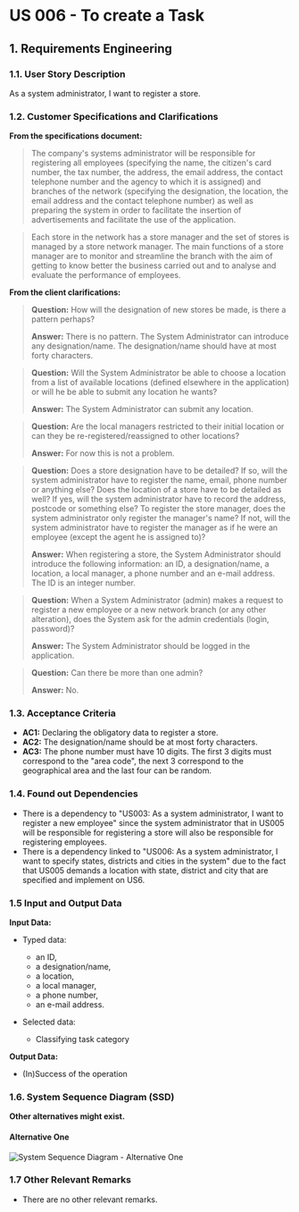 # US 006 - To create a Task 

## 1. Requirements Engineering


### 1.1. User Story Description


As a system administrator, I want to register a store. 



### 1.2. Customer Specifications and Clarifications 


**From the specifications document:**

>   The company's systems administrator will be responsible for registering all employees (specifying
the name, the citizen's card number, the tax number, the address, the email address, the contact
telephone number and the agency to which it is assigned) and branches of the network (specifying
the designation, the location, the email address and the contact telephone number) as well as
preparing the system in order to facilitate the insertion of advertisements and facilitate the use of the
application.

>	Each store in the network has a store manager and the set of stores is managed by a store network
manager. The main functions of a store manager are to monitor and streamline the branch with the
aim of getting to know better the business carried out and to analyse and evaluate the performance
of employees.


**From the client clarifications:**

> **Question:**  How will the designation of new stores be made, is there a pattern perhaps?
>  
> **Answer:**  There is no pattern. The System Administrator can introduce any designation/name. The designation/name should have at most forty characters.


> **Question:**  Will the System Administrator be able to choose a location from a list of available locations (defined elsewhere in the application) or will he be able to submit any location he wants?
>  
> **Answer:** The System Administrator can submit any location.


 > **Question:**  Are the local managers restricted to their initial location or can they be re-registered/reassigned to other locations?
 >
 > **Answer:**  For now this is not a problem.


> **Question:**  Does a store designation have to be detailed? If so, will the system administrator have to register the name, email, phone number or anything else? Does the location of a store have to be detailed as well? If yes, will the system administrator have to record the address, postcode or something else? To register the store manager, does the system administrator only register the manager's name? If not, will the system administrator have to register the manager as if he were an employee (except the agent he is assigned to)?
> 
> **Answer:**  When registering a store, the System Administrator should introduce the following information: an ID, a designation/name, a location, a local manager, a phone number and an e-mail address. The ID is an integer number.


> **Question:**  When a System Administrator (admin) makes a request to register a new employee or a new network branch (or any other alteration), does the System ask for the admin credentials (login, password)?
> 
> **Answer:**  The System Administrator should be logged in the application.


> **Question:** Can there be more than one admin? 
> 
> **Answer:** No. 
 

### 1.3. Acceptance Criteria

* **AC1:** Declaring the obligatory data to register a store.
* **AC2:** The designation/name should be at most forty characters.
* **AC3:** The phone number must have 10 digits. The first 3 digits must correspond to the "area code", the next 3 correspond to the geographical area and the last four can be random.

### 1.4. Found out Dependencies

* There is a dependency to "US003: As a system administrator, I want to register a new employee" since the system administrator that in US005 will be responsible for registering a store will also be responsible for registering employees.
* There is a dependency linked to "US006: As a system administrator, I want to specify states, districts and cities in the system" due to the fact that US005 demands a location with state, district and city that are specified and implement on US6.

### 1.5 Input and Output Data

**Input Data:**

* Typed data:
	* an ID, 
	* a designation/name,
    * a location,
	* a local manager, 
	* a phone number, 
	* an e-mail address.
	
* Selected data:
	* Classifying task category 

**Output Data:**

* (In)Success of the operation

### 1.6. System Sequence Diagram (SSD)

**Other alternatives might exist.**

#### Alternative One

![System Sequence Diagram - Alternative One](svg/us005-system-sequence-diagram-alternative-one.svg)


### 1.7 Other Relevant Remarks

*  There are no other relevant remarks. 
